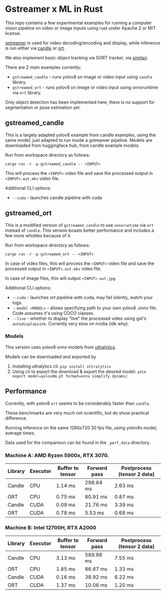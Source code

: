 # Gstreamer x ML in Rust

This repo contains a few experimental examples for running a computer vision pipeline on video or image inputs using rust under Apache 2 or MIT license.

[gstreamer](https://gitlab.freedesktop.org/gstreamer/gstreamer-rs) is used for video decoding/encoding and display, while inference is run either via [candle](https://github.com/huggingface/candle) or [ort](https://github.com/pykeio/ort).

We also implement basic object tracking via SORT tracker, via [similari](https://github.com/insight-platform/Similari).

There are 2 main examples currently:
- `gstreamed_candle` - runs yolov8 on image or video input using `candle` library.
- `gstreamed_ort` - runs yolov8 on image or video input using onnxruntime via `ort` library.

Only object detection has been implemented here, there is no support for segmentation or pose estimation yet.

## gstreamed_candle

This is a largely adapted yolov8 example from candle examples, using the same model, just adapted to run inside a gstreamer pipeline. Models are downloaded from huggingface hub, from candle example models.

Run from workspace directory as follows:
```shell
cargo run -r -p gstreamed_candle -- <INPUT> 
```

This will process the `<INPUT>` video file and save the processed output in `<INPUT>.out.mkv` video file.

Additional CLI options:
- `--cuda` - launches candle pipeline with cuda

## gstreamed_ort

This is a modified version of `gstreamed_candle` to use `onnxruntime` via `ort` instead of `candle`. This version boasts better performance and includes a few more whistles because of it.

Run from workspace directory as follows:
```shell
cargo run -r -p gstreamed_ort -- <INPUT>
```
In case of video files, this will process the `<INPUT>` video file and save the processed output in `<INPUT>.out.mkv` video file.

In case of image files, this will output `<INPUT>.out.jpg`.

Additional CLI options:
- `--cuda` - launches ort pipeline with cuda, may fail silently, watch your logs.
- `--model <MODEL>` - allows specifying path to your own yolov8 .onnx file. Code assumes it's using COCO classes.
- `--live` - whether to display "live" the processed video using gst's `autodisplaysink`. Currently very slow on nvidia (idk why).

### Models

This version uses yolov8 onnx models from [ultralytics](https://github.com/ultralytics/ultralytics).

Models can be downloaded and exported by
1. Installing ultralytics cli: `pip install ultralytics`
2. Using cli to export the download & export the desired model: `yolo export model=yolov8m.pt format=onnx simplify dynamic`

## Performance

Currently, with yolov8 `ort` seems to be considerably faster than `candle`.

These benchmarks are very much not scientific, but do show practical difference.

Running inference on the same 1280x720 30 fps file, using yolov8s model, average times.

Data used for the comparison can be found in the `_perf_data` directory.

### Machine A: AMD Ryzen 5900x, RTX 3070.

| Library | Executor | Buffer to tensor | Forward pass | Postprocess (tensor 2 data) |
| ------- | -------- | ---------------- | ------------ | --------------------------- |
| Candle  | CPU      | 1.14 ms          | 298.64 ms    | 2.63 ms                     |
| ORT     | CPU      | 0.75 ms          | 80.91 ms     | 0.87 ms                     |
| Candle  | CUDA     | 0.09 ms          | 21.76 ms     | 3.39 ms                     |
| ORT     | CUDA     | 0.78 ms          | 5.53 ms      | 0.68 ms                     |

### Machine B: Intel 12700H, RTX A2000

| Library | Executor | Buffer to tensor | Forward pass | Postprocess (tensor 2 data) |
| ------- | -------- | ---------------- | ------------ | --------------------------- |
| Candle  | CPU      | 3.13 ms          | 589.98 ms    | 7.55 ms                     |
| ORT     | CPU      | 1.85 ms          | 86.67 ms     | 1.33 ms                     |
| Candle  | CUDA     | 0.16 ms          | 38.92 ms     | 6.22 ms                     |
| ORT     | CUDA     | 1.37 ms          | 10.06 ms     | 1.20 ms                     |